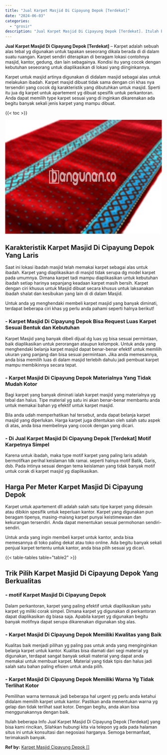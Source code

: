 ```yaml
---
title: "Jual Karpet Masjid Di Cipayung Depok [Terdekat]"
date: "2024-06-03"
categories: 
  - "grosir"
description: "Jual Karpet Masjid Di Cipayung Depok [Terdekat]. Itulah beberapa Info Jual Karpet Masjid Di Cipayung Depok [Terdekat] yang bisa kami rincikan, Silahkan hub..."
---
```


**Jual Karpet Masjid Di Cipayung Depok \[Terdekat\]** – Karpet adalah sebuah alas tebal yg digunakan untuk tapakan seseorang dikala berada di di dalam suatu ruangan. Karpet sendiri diterapkan di beragam lokasi contohnya masjid, kantor, gedung, dan lain sebagainya. Kondisi itu yang cocok dengan kebutuhan seseorang untuk diaplikasikan di lokasi yang diinginkannya.

Karpet untuk masjid artinya digunakan di didalam masjid sebagai alas untuk melakukan ibadah. Karpet masjid dibuat tidak sama dengan ciri khas nya tersendiri yang cocok dg karakteristik yang dibutuhkan untuk masjid. Sperti itu jua dg karpet untuk apartement yg dibuat spesifik untuk perkantoran. Anda dapat memilih type karpet sesuai yang di inginkan dikarenakan ada begitu banyak sekali jenis karpet yang mampu dibuat.

{{< toc >}}

![Jual Karpet Masjid Di Cipayung Depok [Terdekat]](/images/grosir-karpet-murah-56.png)

## Karakteristik Karpet Masjid Di Cipayung Depok Yang Laris

Saat ini lokasi ibadah masjid telah memakai karpet sebagai alas untuk ibadah. Karpet yang diaplikasikan di masjid tidak serupa dg model karpet pada umumnya. Dimana karpet tadi mampu diaplikasikan untuk kebutuhan ibadah setiap harinya sepanjang keadaan karpet masih bersih. Karpet dengan ciri khusus untuk Masjid dibuat secara khusus untuk laksanakan ibadah shalat dan kesibukan yang lain di di dalam Masjid.

Untuk anda yg menghendaki membeli karpet masjid yang banyak diminati, terdapat beberapa ciri khas yg perlu anda pahami seperti halnya berikut!

### \- Karpet Masjid Di Cipayung Depok Bisa Request Luas Karpet Sesuai Bentuk dan Kebutuhan

Karpet Masjid yang banyak dibeli dijual dg luas yg bisa sesuai permintaan, baik diaplikasikan untuk perorangan ataupun kelompok. Untuk anda yang menghendaki belanja karpet masjid dapat benar-benar efektif untuk memliih ukuran yang panjang dan bisa sesuai permintaan. Jika anda memesannya, anda bisa memilih luas di dalam masjid terlebih dahulu jadi pembuat karpet mampu membikinnya secara tepat.

### \- Karpet Masjid Di Cipayung Depok Materialnya Yang Tidak Mudah Kotor

Bagi karpet yang banyak diminati ialah karpet masjid yang materialnya yg tebal dan halus. Tipe material yg satu ini akan benar-benar membantu anda untuk memakai bahan yg efektif untuk karpet masjid.

Bila anda udah memperhatikan hal tersebut, anda dapat belanja karpet masjid yang diperlukan. Harga karpet juga ditentukan oleh salah satu aspek di atas, anda bisa membelinya yang cocok dengan yang dicari.

### \- Di Jual Karpet Masjid Di Cipayung Depok \[Terdekat\] Motif Karpetnya Simpel

Karena untuk ibadah, maka type motif karpet yang paling laris adalah bermotifkan perihal keislaman tdk ramai. seperti halnya motif Batik, Garis, dsb. Pada intinya sesuai dengan tema keislaman yang tidak banyak motif untuk corak di karpet masjid yg diaplikasikan.

## Harga Per Meter Karpet Masjid Di Cipayung Depok

Karpet untuk apartement dll adalah salah satu tipe karpet yang didesain atau dibikin spesifik untuk keperluan kantor. Karpet yang digunakan pun beragam tipenya, masing-maisng karpet punyai keistimewaan dan kekurangan tersendiri. Anda dapat menentukan sesuai permohonan sendiri-sendiri.

Untuk anda yang ingin membeli karpet untuk kantor, anda bisa memesannya di toko paling dekat atau toko online. Ada begitu banyak sekali penjual karpet tertentu untuk kantor, anda bisa pilih sesuai yg dicari.

{{< table-tables table="table2" >}}

## Trik Pilih Karpet Masjid Di Cipayung Depok Yang Berkualitas

### \- motif Karpet Masjid Di Cipayung Depok

Dalam perkantoran, karpet yang paling efektif untuk diaplikasikan yaitu karpet yg miliki corak simpel. Dimana karpet yg digunakan di perkantoran dapat diaplikasikan dg biasa saja. Apabila karpet yg digunakan begitu banyak motifnya dapat serupa dikarenakan digunakan sbg alas.

### \- Karpet Masjid Di Cipayung Depok Memiliki Kwalitas yang Baik

Kualitas baik menjadi pilihan yg paling pas untuk anda yang menginginkan belanja karpet untuk kantor. Kualitas bisa diamati dari segi material yg digunakan, terdapat sangat banyak sekali material yang dapat anda memakai untuk membuat karpet. Material yang tidak tipis dan halus jadi salah satu bahan paling efisien untuk anda pilih.

### \- Karpet Masjid Di Cipayung Depok Memiliki Warna Yg Tidak Terlihat Kotor

Pemilihan warna termasuk jadi beberapa hal urgent yg perlu anda ketahui didalam memilih karpet untuk kantor. Pastikan anda menentukan warna yg gelap dan tidak terlihat saat kotor. Dengan begitu, anda akan bisa menggunakannya dengan baik.

Itulah beberapa Info Jual Karpet Masjid Di Cipayung Depok \[Terdekat\] yang bisa kami rincikan, Silahkan hubungi kita via telepon yg ada pada halaman situs ini untuk konsultasi dan negosiasi harganya. Semoga bermanfaat, terimakasih banyak.

**Ref by:**  [Karpet Masjid Cipayung Depok []](https://id.wikipedia.org/wiki/Karpet)
